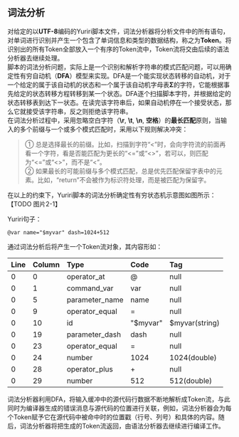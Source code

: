 ﻿## 词法分析

对给定的以**UTF-8**编码的Yuriri脚本文件，词法分析器将分析文件中的所有语句，对单词进行识别并产生一个包含了单词信息和类型的数据结构，称之为**Token**。将识别出的所有Token全部放入一个有序的Token流中，Token流将交由后续的语法分析器去继续处理。<br/>
脚本的词法分析问题，实际上是一个识别和解析字符串的模式匹配问题，可以用确定性有穷自动机（**DFA**）模型来实现。DFA是一个能实现状态转移的自动机，对于一个给定的属于该自动机的状态和一个属于该自动机字母表**Σ**的字符，它能根据事先给定的状态转移方程转移到某一个状态。DFA逐个扫描脚本字符，并根据给定的状态转移表到达下一状态。在读完该字符串后，如果自动机停在一个接受状态，那么它就接受该字符串，反之则拒绝该字符串。<br/>
在词法分析过程中，采用忽略空白字符（**\r**, **\t**, **\n**, **空格**）的**最长匹配**原则，当输入的多个前缀与一个或多个模式匹配时，采用以下规则解决冲突：

> ① 总是选择最长的前缀。比如，扫描到字符“<”时，会向字符流的前面再看一个字符，看是否能匹配为更长的“<=”或“<>”，若可以，则匹配为“<=”或“<>”，而不是“<”。<br/>
> ② 如果最长的可能前缀与多个模式匹配，总是优先匹配保留字表中的元素。比如，“return”不会被作为标识符处理，而是被匹配为保留字。

在以上的约束下，Yuriri脚本的词法分析确定性有穷状态机示意图如图所示：
【TODO 图片2-1】

Yuriri句子：
```
@var name="$myvar" dash=1024+512
```
通过词法分析后将产生一个Token流对象，其内容形如：

| Line | Column | Type | Code | Tag |
| :------- | :------- | :------- | :------- | :------- |
| 0 | 0 | operator_at | @ | null |
| 0 | 1 | command_var | var | null |
| 0 | 5 | parameter_name | name | null |
| 0 | 9 | operator_equal | = | null |
| 0 | 10 | id | "$myvar" | \$myvar(string) |
| 0 | 19 | parameter_dash | dash | null |
| 0 | 23 | operator_equal | = | null |
| 0 | 24 | number | 1024 | 1024(double) |
| 0 | 28 | operator_plus | + | null |
| 0 | 29 | number | 512 | 512(double) |

词法分析器利用DFA，将输入缓冲中的源代码行数据不断地解析成Token流，与此同时为编译器生成的错误消息与源代码的位置进行关联，例如，词法分析器会为每个Token赋予它在源代码中被命中时的位置戳（行号、列号）和具体的内容。随后，词法分析器将把生成的Token流返回，由语法分析器去继续进行编译工作。
